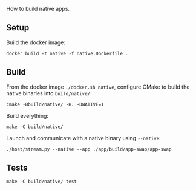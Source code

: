 How to build native apps.

## Setup

Build the docker image:

```console
docker build -t native -f native.Dockerfile .
```

## Build

From the docker image `./docker.sh native`, configure CMake to build the native binaries into `build/native/`:

```console
cmake -Bbuild/native/ -H. -DNATIVE=1
```

Build everything:

```console
make -C build/native/
```

Launch and communicate with a native binary using `--native`:

```console
./host/stream.py --native --app ./app/build/app-swap/app-swap
```

## Tests

```console
make -C build/native/ test
```
